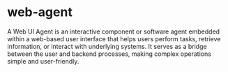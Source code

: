 # web-agent
A Web UI Agent is an interactive component or software agent embedded within a web-based user interface that helps users perform tasks, retrieve information, or interact with underlying systems. It serves as a bridge between the user and backend processes, making complex operations simple and user-friendly.
